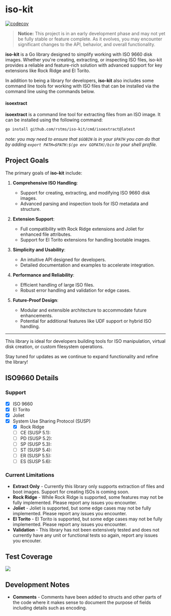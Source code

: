 # iso-kit

[![codecov](https://codecov.io/gh/rstms/iso-kit/graph/badge.svg?token=D15C46IECF)](https://codecov.io/gh/bgrewell/iso-kit)

> **Notice:** This project is in an early development phase and may not yet be fully stable or feature complete. As it evolves, you may encounter significant changes to the API, behavior, and overall functionality.

**iso-kit** is a Go library designed to simplify working with ISO 9660 disk images. Whether you're creating, extracting, or inspecting ISO files, iso-kit provides a reliable and feature-rich solution with advanced support for key extensions like Rock Ridge and El Torito.

In addition to being a library for developers, **iso-kit** also includes some command line tools for working with ISO
files that can be installed via the command line using the commands below.

#### isoextract

**isoextract** is a command line tool for extracting files from an ISO image. It can be installed using the following command:

```bash
go install github.com/rstms/iso-kit/cmd/isoextract@latest
```

*note: you may need to ensure that `$GOBIN` is in your `$PATH` you can do that by adding `export PATH=$PATH:$(go env GOPATH)/bin`
to your shell profile.*


## Project Goals

The primary goals of **iso-kit** include:

1. **Comprehensive ISO Handling**: 
   - Support for creating, extracting, and modifying ISO 9660 disk images.
   - Advanced parsing and inspection tools for ISO metadata and structure.

2. **Extension Support**:
   - Full compatibility with Rock Ridge extensions and Joliet for enhanced file attributes.
   - Support for El Torito extensions for handling bootable images.

3. **Simplicity and Usability**:
   - An intuitive API designed for developers.
   - Detailed documentation and examples to accelerate integration.

4. **Performance and Reliability**:
   - Efficient handling of large ISO files.
   - Robust error handling and validation for edge cases.

5. **Future-Proof Design**:
   - Modular and extensible architecture to accommodate future enhancements.
   - Potential for additional features like UDF support or hybrid ISO handling.

---

This library is ideal for developers building tools for ISO manipulation, virtual disk creation, or custom filesystem operations.

Stay tuned for updates as we continue to expand functionality and refine the library!

## ISO9660 Details

### Support

 - [x] ISO 9660
 - [x] El Torito
 - [x] Joliet
 - [x] System Use Sharing Protocol (SUSP)
   - [x] Rock Ridge
   - [ ] CE (SUSP 5.1):
   - [ ] PD (SUSP 5.2):
   - [ ] SP (SUSP 5.3):
   - [ ] ST (SUSP 5.4):
   - [ ] ER (SUSP 5.5):
   - [ ] ES (SUSP 5.6):

### Current Limitations

 - **Extract Only** - Currently this library only supports extraction of files and boot images. Support for creating ISOs is coming soon.
 - **Rock Ridge** - While Rock Ridge is supported, some features may not be fully implemented. Please report any issues you encounter.
 - **Joliet** - Joliet is supported, but some edge cases may not be fully implemented. Please report any issues you encounter.
 - **El Torito** - El Torito is supported, but some edge cases may not be fully implemented. Please report any issues you encounter.
 - **Validation** - This library has not been extensively tested and does not currently have any unit or functional tests so again, report any issues you encouter.

## Test Coverage

<img src="https://codecov.io/gh/rstms/iso-kit/graphs/sunburst.svg?token=D15C46IECF"/>

## Development Notes

 - **Comments** - Comments have been added to structs and other parts of the code where it makes sense to document the purpose of fields including details such as encoding.